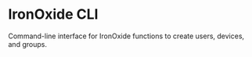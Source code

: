 # IronOxide CLI

Command-line interface for IronOxide functions to create users, devices, and groups.
